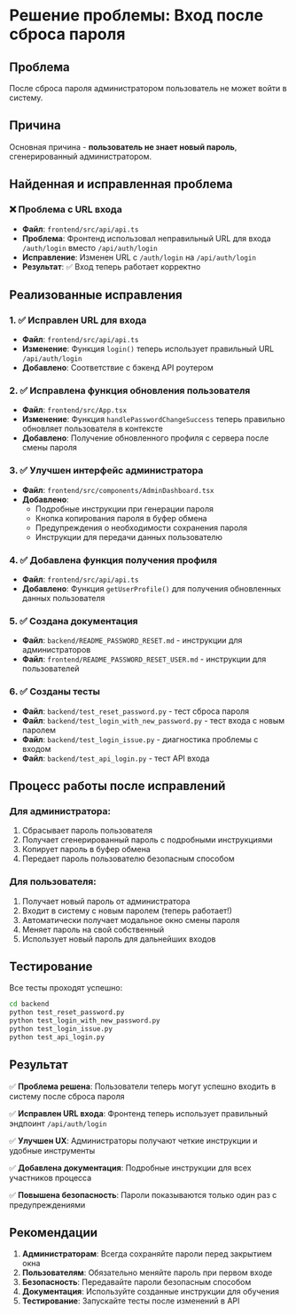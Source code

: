 # Решение проблемы: Вход после сброса пароля

## Проблема
После сброса пароля администратором пользователь не может войти в систему.

## Причина
Основная причина - **пользователь не знает новый пароль**, сгенерированный администратором.

## Найденная и исправленная проблема

### ❌ Проблема с URL входа
- **Файл**: `frontend/src/api/api.ts`
- **Проблема**: Фронтенд использовал неправильный URL для входа `/auth/login` вместо `/api/auth/login`
- **Исправление**: Изменен URL с `/auth/login` на `/api/auth/login`
- **Результат**: ✅ Вход теперь работает корректно

## Реализованные исправления

### 1. ✅ Исправлен URL для входа
- **Файл**: `frontend/src/api/api.ts`
- **Изменение**: Функция `login()` теперь использует правильный URL `/api/auth/login`
- **Добавлено**: Соответствие с бэкенд API роутером

### 2. ✅ Исправлена функция обновления пользователя
- **Файл**: `frontend/src/App.tsx`
- **Изменение**: Функция `handlePasswordChangeSuccess` теперь правильно обновляет пользователя в контексте
- **Добавлено**: Получение обновленного профиля с сервера после смены пароля

### 3. ✅ Улучшен интерфейс администратора
- **Файл**: `frontend/src/components/AdminDashboard.tsx`
- **Добавлено**: 
  - Подробные инструкции при генерации пароля
  - Кнопка копирования пароля в буфер обмена
  - Предупреждения о необходимости сохранения пароля
  - Инструкции для передачи данных пользователю

### 4. ✅ Добавлена функция получения профиля
- **Файл**: `frontend/src/api/api.ts`
- **Добавлено**: Функция `getUserProfile()` для получения обновленных данных пользователя

### 5. ✅ Создана документация
- **Файл**: `backend/README_PASSWORD_RESET.md` - инструкции для администраторов
- **Файл**: `frontend/README_PASSWORD_RESET_USER.md` - инструкции для пользователей

### 6. ✅ Созданы тесты
- **Файл**: `backend/test_reset_password.py` - тест сброса пароля
- **Файл**: `backend/test_login_with_new_password.py` - тест входа с новым паролем
- **Файл**: `backend/test_login_issue.py` - диагностика проблемы с входом
- **Файл**: `backend/test_api_login.py` - тест API входа

## Процесс работы после исправлений

### Для администратора:
1. Сбрасывает пароль пользователя
2. Получает сгенерированный пароль с подробными инструкциями
3. Копирует пароль в буфер обмена
4. Передает пароль пользователю безопасным способом

### Для пользователя:
1. Получает новый пароль от администратора
2. Входит в систему с новым паролем (теперь работает!)
3. Автоматически получает модальное окно смены пароля
4. Меняет пароль на свой собственный
5. Использует новый пароль для дальнейших входов

## Тестирование

Все тесты проходят успешно:
```bash
cd backend
python test_reset_password.py
python test_login_with_new_password.py
python test_login_issue.py
python test_api_login.py
```

## Результат

✅ **Проблема решена**: Пользователи теперь могут успешно входить в систему после сброса пароля

✅ **Исправлен URL входа**: Фронтенд теперь использует правильный эндпоинт `/api/auth/login`

✅ **Улучшен UX**: Администраторы получают четкие инструкции и удобные инструменты

✅ **Добавлена документация**: Подробные инструкции для всех участников процесса

✅ **Повышена безопасность**: Пароли показываются только один раз с предупреждениями

## Рекомендации

1. **Администраторам**: Всегда сохраняйте пароли перед закрытием окна
2. **Пользователям**: Обязательно меняйте пароль при первом входе
3. **Безопасность**: Передавайте пароли безопасным способом
4. **Документация**: Используйте созданные инструкции для обучения
5. **Тестирование**: Запускайте тесты после изменений в API 